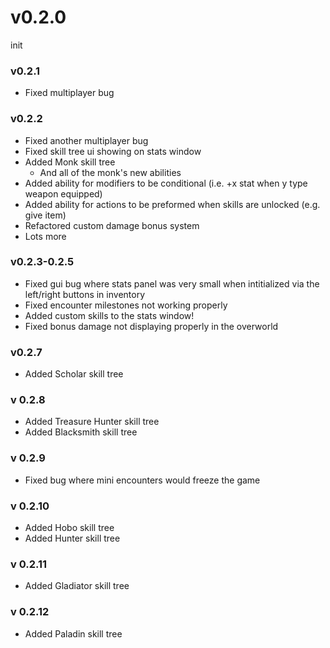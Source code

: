 # v0.2.0 
init
### v0.2.1 
- Fixed multiplayer bug
### v0.2.2
- Fixed another multiplayer bug
- Fixed skill tree ui showing on stats window
- Added Monk skill tree
	- And all of the monk's new abilities
- Added ability for modifiers to be conditional (i.e. +x stat when y type weapon equipped)
- Added ability for actions to be preformed when skills are unlocked (e.g. give item)
- Refactored custom damage bonus system
- Lots more
### v0.2.3-0.2.5
- Fixed gui bug where stats panel was very small when intitialized via the left/right buttons in inventory
- Fixed encounter milestones not working properly
- Added custom skills to the stats window!
- Fixed bonus damage not displaying properly in the overworld
### v0.2.7
- Added Scholar skill tree
### v 0.2.8
- Added Treasure Hunter skill tree
- Added Blacksmith skill tree
### v 0.2.9
- Fixed bug where mini encounters would freeze the game
### v 0.2.10
- Added Hobo skill tree
- Added Hunter skill tree
### v 0.2.11
- Added Gladiator skill tree
### v 0.2.12
- Added Paladin skill tree